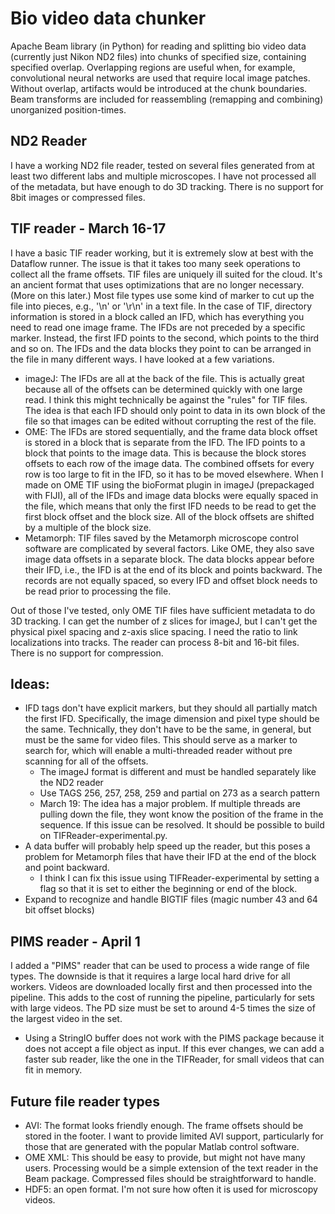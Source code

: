 # Bio video data chunker
Apache Beam library (in Python) for reading and splitting bio video data (currently just Nikon ND2 files) into chunks of specified size, containing specified overlap. Overlapping regions are useful when, for example, convolutional neural networks are used that require local image patches. Without overlap, artifacts would be introduced at the chunk boundaries. Beam transforms are included for reassembling (remapping and combining) unorganized position-times.

## ND2 Reader
I have a working ND2 file reader, tested on several files generated from at least two different labs and multiple microscopes. I have not processed all of the metadata, but have enough to do 3D tracking. There is no support for 8bit images or compressed files.

## TIF reader - March 16-17
I have a basic TIF reader working, but it is extremely slow at best with the Dataflow runner. The issue is that it takes too many seek operations to collect all the frame offsets. TIF files are uniquely ill suited for the cloud. It's an ancient format that uses optimizations that are no longer necessary. (More on this later.) Most file types use some kind of marker to cut up the file into pieces, e.g., '\n' or '\r\n' in a text file. In the case of TIF, directory information is stored in a block called an IFD, which has everything you need to read one image frame. The IFDs are not preceded by a specific marker. Instead, the first IFD points to the second, which points to the third and so on. The IFDs and the data blocks they point to can be arranged in the file in many different ways. I have looked at a few variations.
  - imageJ: The IFDs are all at the back of the file. This is actually great because all of the offsets can be determined quickly with one large read. I think this might technically be against the "rules" for TIF files. The idea is that each IFD should only point to data in its own block of the file so that images can be edited without corrupting the rest of the file.
  - OME: The IFDs are stored sequentially, and the frame data block offset is stored in a block that is separate from the IFD. The IFD points to a block that points to the image data. This is because the block stores offsets to each row of the image data. The combined offsets for every row is too large to fit in the IFD, so it has to be moved elsewhere. When I made on OME TIF using the bioFormat plugin in imageJ (prepackaged with FIJI), all of the IFDs and image data blocks were equally spaced in the file, which means that only the first IFD needs to be read to get the first block offset and the block size. All of the block offsets are shifted by a multiple of the block size.
  - Metamorph: TIF files saved by the Metamorph microscope control software are complicated by several factors. Like OME, they also save image data offsets in a separate block. The data blocks appear before their IFD, i.e., the IFD is at the end of its block and points backward. The records are not equally spaced, so every IFD and offset block needs to be read prior to processing the file.

Out of those I've tested, only OME TIF files have sufficient metadata to do 3D tracking. I can get the number of z slices for imageJ, but I can't get the physical pixel spacing and z-axis slice spacing. I need the ratio to link localizations into tracks. The reader can process 8-bit and 16-bit files. There is no support for compression.

## Ideas:
  - IFD tags don't have explicit markers, but they should all partially match the first IFD. Specifically, the image dimension and pixel type should be the same. Technically, they don't have to be the same, in general, but must be the same for video files. This should serve as a marker to search for, which will enable a multi-threaded reader without pre scanning for all of the offsets.
    - The imageJ format is different and must be handled separately like the ND2 reader
    - Use TAGS 256, 257, 258, 259 and partial on 273 as a search pattern
    - March 19: The idea has a major problem. If multiple threads are pulling down the file, they wont know the position of the frame in the sequence. If this issue can be resolved. It should be possible to build on TIFReader-experimental.py.
  - A data buffer will probably help speed up the reader, but this poses a problem for Metamorph files that have their IFD at the end of the block and point backward.
    - I think I can fix this issue using TIFReader-experimental by setting a flag so that it is set to either the beginning or end of the block.
  - Expand to recognize and handle BIGTIF files (magic number 43 and 64 bit offset blocks)

## PIMS reader - April 1
I added a "PIMS" reader that can be used to process a wide range of file types. The downside is that it requires a large local hard drive for all workers. Videos are downloaded locally first and then processed into the pipeline. This adds to the cost of running the pipeline, particularly for sets with large videos. The PD size must be set to around 4-5 times the size of the largest video in the set.
   - Using a StringIO buffer does not work with the PIMS package because it does not accept a file object as input. If this ever changes, we can add a faster sub reader, like the one in the TIFReader, for small videos that can fit in memory.

## Future file reader types
  - AVI: The format looks friendly enough. The frame offsets should be stored in the footer. I want to provide limited AVI support, particularly for those that are generated with the popular Matlab control software.
  - OME XML: This should be easy to provide, but might not have many users. Processing would be a simple extension of the text reader in the Beam package. Compressed files should be straightforward to handle.
  - HDF5: an open format. I'm not sure how often it is used for microscopy videos.

